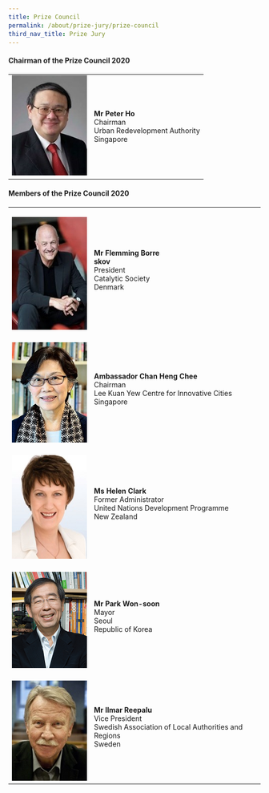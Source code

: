 ```yaml
---
title: Prize Council
permalink: /about/prize-jury/prize-council
third_nav_title: Prize Jury
---
```


#### **Chairman of the Prize Council 2020**

<table style="width: 100%;" border="0" cellpadding="10">
<tbody>
<tr>
<td style="width: 150px;"><img src="/images/jury/peter-ho.jpg" alt="Peter Ho" /></td>
<td><strong>Mr Peter Ho</strong><br />Chairman<br />Urban Redevelopment Authority<br />Singapore</td>
</tr>
</tbody>
</table>

#### **Members of the Prize Council 2020**

<table style="width: 100%;" border="0" cellpadding="10">
<tbody>
<tr>
<td style="width: 150px;"><br><img src="/images/jury/flemming-borreskov.jpg" alt="Flemming Borreskov" /><br></td>
<td><strong>Mr Flemming Borre<br>skov</strong><br />President<br />Catalytic Society<br />Denmark</td>
</tr>
<tr>
<td><br><img src="/images/jury/chan-heng-chee.jpg" alt="Chan Heng Chee" /><br></td>
<td><strong>Ambassador Chan Heng Chee</strong><br />Chairman<br />Lee Kuan Yew Centre for Innovative Cities<br />Singapore</td>
</tr>
<tr>
<td><br><img src="/images/jury/helen-clark.jpg" alt="Helen Clark" /><br></td>
<td><strong>Ms Helen Clark</strong><br />Former Administrator<br />United Nations Development Programme<br />New Zealand</td>
</tr>
<tr>
<td><br><img src="/images/jury/park-won-soon.png" alt="Park Won-soon" /><br></td>
<td><strong>Mr Park Won-soon</strong><br />Mayor<br />Seoul<br />Republic of Korea</td>
</tr>
<tr>
<td><br><img src="/images/jury/ilmar-reepalu.jpg" alt="Ilmar Reepalu" /><br></td>
<td><strong>Mr Ilmar Reepalu</strong><br />Vice President<br />Swedish Association of Local Authorities and Regions<br />Sweden</td>
</tr> 
</tbody>
</table>
